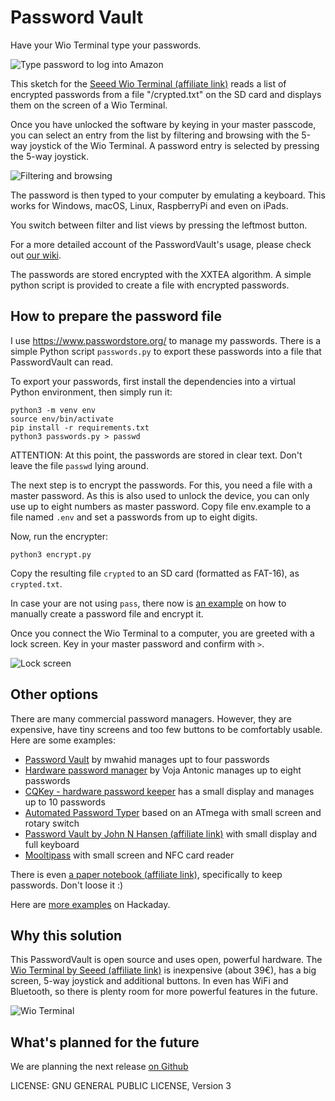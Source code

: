 # Password Vault

Have your Wio Terminal type your passwords.

![Type password to log into Amazon](promo/amazon-login.jpg)

This sketch for the [Seeed Wio Terminal (affiliate link)](https://amzn.to/3qARCI7) reads a list of encrypted passwords from a file "/crypted.txt" on the SD card and displays them on the screen of a Wio Terminal.

Once you have unlocked the software by keying in your master passcode, you can select an entry from the list by filtering and browsing with the 5-way joystick of the Wio Terminal. A password entry is selected by pressing the 5-way joystick. 

![Filtering and browsing](promo/password-filtering.jpg)

The password is then typed to your computer by emulating a keyboard. This works for Windows, macOS, Linux, RaspberryPi and even on iPads. 

You switch between filter and list views by pressing the leftmost button.

For a more detailed account of the PasswordVault's usage, please check out [our wiki](https://github.com/PasswordVault/passwordvault/wiki/PasswordValue-Documentation.-Start-here!).

The passwords are stored encrypted with the XXTEA algorithm. A simple python script is provided to create a file with encrypted passwords. 

## How to prepare the password file

I use https://www.passwordstore.org/ to manage my passwords. There is a simple Python script `passwords.py` to export these passwords into a file that PasswordVault can read. 

To export your passwords, first install the dependencies into a virtual Python environment, then simply run it:

````
python3 -m venv env
source env/bin/activate
pip install -r requirements.txt
python3 passwords.py > passwd
````

ATTENTION: At this point, the passwords are stored in clear text. Don't leave the file `passwd` lying around.

The next step is to encrypt the passwords. For this, you need a file with a master password. As this is also used to unlock the device, you can only use up to eight numbers as master password. Copy file env.example to a file named `.env` and set a passwords from up to eight digits. 

Now, run the encrypter:

````
python3 encrypt.py
````

Copy the resulting file `crypted` to an SD card (formatted as FAT-16), as `crypted.txt`.

In case your are not using `pass`, there now is [an example](https://github.com/tinkerthon/passwordvault/issues/1#issuecomment-762665404) on how to manually create a password file and encrypt it. 

Once you connect the Wio Terminal to a computer, you are greeted with a lock screen. Key in your master password and confirm with `>`.

![Lock screen](promo/lock-screen.jpg)

## Other options

There are many commercial password managers. However, they are expensive, have tiny screens and too few buttons to be comfortably usable. Here are some examples:

* [Password Vault](https://hackaday.io/project/18763-password-vault) by mwahid manages upt to four passwords 
* [Hardware password manager](https://hackaday.io/project/5588-hardware-password-manager) by Voja Antonic manages up to eight passwords
* [CQKey - hardware password keeper](https://hackaday.io/project/11190-cqkey-hardware-password-keeper) has a small display and manages up to 10 passwords
* [Automated Password Typer](https://create.arduino.cc/projecthub/mPelectronic/automated-password-typer-c19017) based on an ATmega with small screen and rotary switch 
* [Password Vault by John N Hansen (affiliate link)](https://amzn.to/3sAGlZQ) with small display and full keyboard
* [Mooltipass](https://www.themooltipass.com/) with small screen and NFC card reader
 
There is even [a paper notebook (affiliate link)](https://amzn.to/3qnLjHu), specifically to keep passwords. Don't loose it :)

Here are [more examples](https://hackaday.io/search?term=password+vault) on Hackaday.

## Why this solution

This PasswordVault is open source and uses open, powerful hardware. The [Wio Terminal by Seeed (affiliate link)](https://amzn.to/3sxrIGJ) is inexpensive (about 39€), has a big screen, 5-way joystick and additional buttons. In even has WiFi and Bluetooth, so there is plenty room for more powerful features in the future.

![Wio Terminal](promo/wioterminal.jpg)

## What's planned for the future

We are planning the next release [on Github](https://github.com/tinkerthon/passwordvault/projects/1)

LICENSE: GNU GENERAL PUBLIC LICENSE, Version 3
